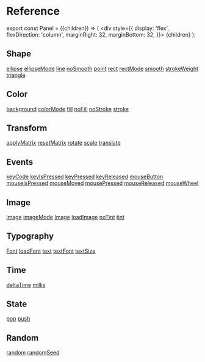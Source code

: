 # Reference

export const Panel = ({children}) => (
    <div
        style={{
            display: 'flex',
            flexDirection: 'column',
            marginRight: 32,
            marginBottom: 32,
        }}>
        {children}
    </div>
);

<div
    style={{
        display: 'flex',
        flexWrap: 'wrap',
    }}>
    <Panel>
        <h2>Shape</h2>
        <a href="/docs/reference/ellipse">ellipse</a>
        <a href="/docs/reference/ellipseMode">ellipseMode</a>
        <a href="/docs/reference/line">line</a>
        <a href="/docs/reference/noSmooth">noSmooth</a>
        <a href="/docs/reference/point">point</a>
        <a href="/docs/reference/rect">rect</a>
        <a href="/docs/reference/rectMode">rectMode</a>
        <a href="/docs/reference/smooth">smooth</a>
        <a href="/docs/reference/strokeWeight">strokeWeight</a>
        <a href="/docs/reference/triangle">triangle</a>
    </Panel>
    <Panel>
        <h2>Color</h2>
        <a href="/docs/reference/background">background</a>
        <a href="/docs/reference/colorMode">colorMode</a>
        <a href="/docs/reference/fill">fill</a>
        <a href="/docs/reference/noFill">noFill</a>
        <a href="/docs/reference/noStroke">noStroke</a>
        <a href="/docs/reference/stroke">stroke</a>
    </Panel>
    <Panel>
        <h2>Transform</h2>
        <a href="/docs/reference/applyMatrix">applyMatrix</a>
        <a href="/docs/reference/resetMatrix">resetMatrix</a>
        <a href="/docs/reference/rotate">rotate</a>
        <a href="/docs/reference/scale">scale</a>
        <a href="/docs/reference/translate">translate</a>
    </Panel>
    <Panel>
        <h2>Events</h2>
        <a href="/docs/reference/keyCode">keyCode</a>
        <a href="/docs/reference/keyIsPressed">keyIsPressed</a>
        <a href="/docs/reference/keyPressed">keyPressed</a>
        <a href="/docs/reference/keyReleased">keyReleased</a>
        <a href="/docs/reference/mouseButton">mouseButton</a>
        <a href="/docs/reference/mouseIsPressed">mouseIsPressed</a>
        <a href="/docs/reference/mouseMoved">mouseMoved</a>
        <a href="/docs/reference/mousePressed">mousePressed</a>
        <a href="/docs/reference/mouseReleased">mouseReleased</a>
        <a href="/docs/reference/mouseWheel">mouseWheel</a>
    </Panel>
    <Panel>
        <h2>Image</h2>
        <a href="/docs/reference/image">image</a>
        <a href="/docs/reference/imageMode">imageMode</a>
        <a href="/docs/reference/image_">Image</a>
        <a href="/docs/reference/loadImage">loadImage</a>
        <a href="/docs/reference/noTint">noTint</a>
        <a href="/docs/reference/tint">tint</a>
    </Panel>
    <Panel>
        <h2>Typography</h2>
        <a href="/docs/reference/font">Font</a>
        <a href="/docs/reference/loadFont">loadFont</a>
        <a href="/docs/reference/text">text</a>
        <a href="/docs/reference/textFont">textFont</a>
        <a href="/docs/reference/textSize">textSize</a>
    </Panel>
    <Panel>
        <h2>Time</h2>
        <a href="/docs/reference/deltaTime">deltaTime</a>
        <a href="/docs/reference/millis">millis</a>
    </Panel>
    <Panel>
        <h2>State</h2>
        <a href="/docs/reference/pop">pop</a>
        <a href="/docs/reference/push">push</a>
    </Panel>
    <Panel>
        <h2>Random</h2>
        <a href="/docs/reference/random">random</a>
        <a href="/docs/reference/randomSeed">randomSeed</a>
    </Panel>
</div>
